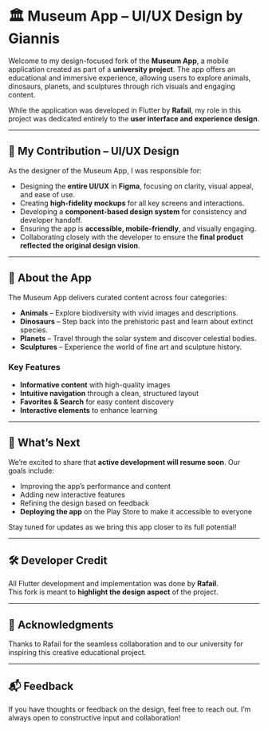 # 🏛️ Museum App – UI/UX Design by Giannis

Welcome to my design-focused fork of the **Museum App**, a mobile application created as part of a **university project**. The app offers an educational and immersive experience, allowing users to explore animals, dinosaurs, planets, and sculptures through rich visuals and engaging content.

While the application was developed in Flutter by **Rafail**, my role in this project was dedicated entirely to the **user interface and experience design**.

---

## 🎨 My Contribution – UI/UX Design

As the designer of the Museum App, I was responsible for:

- Designing the **entire UI/UX** in **Figma**, focusing on clarity, visual appeal, and ease of use.
- Creating **high-fidelity mockups** for all key screens and interactions.
- Developing a **component-based design system** for consistency and developer handoff.
- Ensuring the app is **accessible, mobile-friendly**, and visually engaging.
- Collaborating closely with the developer to ensure the **final product reflected the original design vision**.

---

## 📱 About the App

The Museum App delivers curated content across four categories:

- **Animals** – Explore biodiversity with vivid images and descriptions.
- **Dinosaurs** – Step back into the prehistoric past and learn about extinct species.
- **Planets** – Travel through the solar system and discover celestial bodies.
- **Sculptures** – Experience the world of fine art and sculpture history.

### Key Features

- **Informative content** with high-quality images  
- **Intuitive navigation** through a clean, structured layout  
- **Favorites & Search** for easy content discovery  
- **Interactive elements** to enhance learning  

---

## 🚀 What’s Next

We’re excited to share that **active development will resume soon**. Our goals include:

- Improving the app’s performance and content
- Adding new interactive features
- Refining the design based on feedback
- **Deploying the app** on the Play Store to make it accessible to everyone

Stay tuned for updates as we bring this app closer to its full potential!

---

## 🛠️ Developer Credit

All Flutter development and implementation was done by **Rafail**.  
This fork is meant to **highlight the design aspect** of the project.

---

## 🙌 Acknowledgments

Thanks to Rafail for the seamless collaboration and to our university for inspiring this creative educational project.

---

## 📬 Feedback

If you have thoughts or feedback on the design, feel free to reach out. I’m always open to constructive input and collaboration!
